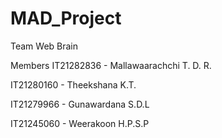 # MAD_Project
Team Web Brain


Members
IT21282836 - Mallawaarachchi T. D. R.

IT21280160 - Theekshana K.T.

IT21279966 - Gunawardana S.D.L

IT21245060 - Weerakoon H.P.S.P

